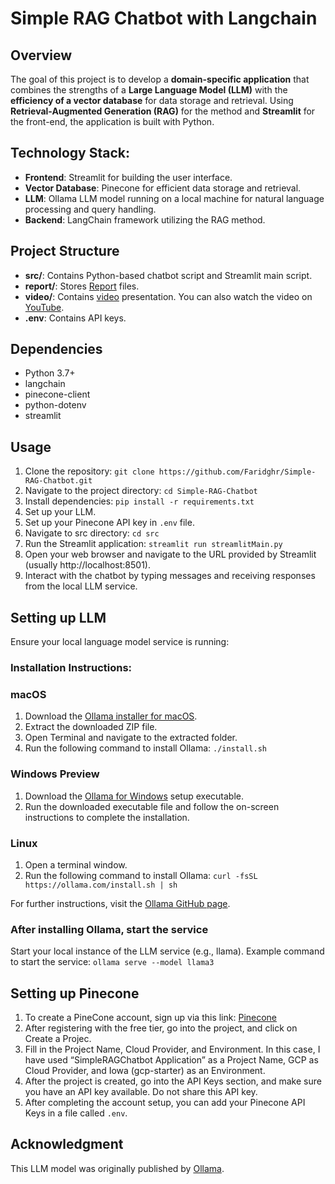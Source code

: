 # Simple RAG Chatbot with Langchain

## Overview
The goal of this project is to develop a **domain-specific application** that combines the strengths of a **Large Language Model (LLM)** with the **efficiency of a vector database** for data storage and retrieval. Using **Retrieval-Augmented Generation (RAG)** for the method and **Streamlit** for the front-end, the application is built with Python.

## Technology Stack:
- **Frontend**: Streamlit for building the user interface.
- **Vector Database**: Pinecone for efficient data storage and retrieval. 
- **LLM**: Ollama LLM model running on a local machine for natural language processing and query handling.
- **Backend**: LangChain framework utilizing the RAG method.

## Project Structure
- **src/**: Contains Python-based chatbot script and Streamlit main script.
- **report/**: Stores [Report](report) files.
- **video/**: Contains [video](video) presentation. You can also watch the video on [YouTube]().
- **.env**: Contains API keys.

## Dependencies
- Python 3.7+
- langchain
- pinecone-client
- python-dotenv
- streamlit

## Usage
1. Clone the repository: `git clone https://github.com/Faridghr/Simple-RAG-Chatbot.git`
2. Navigate to the project directory: `cd Simple-RAG-Chatbot`
3. Install dependencies: `pip install -r requirements.txt`
4. Set up your LLM.
5. Set up your Pinecone API key in `.env` file.
5. Navigate to src directory: `cd src`
6. Run the Streamlit application: `streamlit run streamlitMain.py`
7. Open your web browser and navigate to the URL provided by Streamlit (usually http://localhost:8501).
8. Interact with the chatbot by typing messages and receiving responses from the local LLM service.

## Setting up LLM
Ensure your local language model service is running:

### Installation Instructions:
### macOS
1.	Download the [Ollama installer for macOS](https://ollama.com/download/Ollama-darwin.zip).
2.	Extract the downloaded ZIP file.
3.	Open Terminal and navigate to the extracted folder.
4.	Run the following command to install Ollama: `./install.sh`

### Windows Preview
1.	Download the [Ollama for Windows](https://ollama.com/download/OllamaSetup.exe) setup executable.
2.	Run the downloaded executable file and follow the on-screen instructions to complete the installation.

### Linux
1.	Open a terminal window.
2.	Run the following command to install Ollama: `curl -fsSL https://ollama.com/install.sh | sh`

For further instructions, visit the [Ollama GitHub page](https://github.com/ollama/ollama).

### After installing Ollama, start the service

Start your local instance of the LLM service (e.g., llama). Example command to start the service: `ollama serve --model llama3`

## Setting up Pinecone
1. To create a PineCone account, sign up via this link: [Pinecone](https://www.pinecone.io/)
2. After registering with the free tier, go into the project, and click on Create a Projec.
3. Fill in the Project Name, Cloud Provider, and Environment. In this case, I have used “SimpleRAGChatbot Application” as a Project Name, GCP as Cloud Provider, and Iowa (gcp-starter) as an Environment.
4. After the project is created, go into the API Keys section, and make sure you have an API key available. Do not share this API key.
5. After completing the account setup, you can add your Pinecone API Keys in a file called `.env`.

## Acknowledgment
This LLM model was originally published by [Ollama](https://github.com/ollama/ollama).

